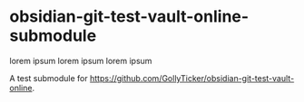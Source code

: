 # obsidian-git-test-vault-online-submodule

lorem ipsum
lorem ipsum
lorem ipsum

A test submodule for https://github.com/GollyTicker/obsidian-git-test-vault-online.
